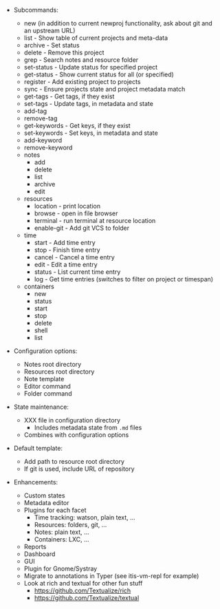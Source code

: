 - Subcommands:
    + new (in addition to current newproj functionality, ask about git and an upstream URL)
    + list - Show table of current projects and meta-data
    + archive - Set status
    + delete - Remove this project
    + grep - Search notes and resource folder
    + set-status - Update status for specified project
    + get-status - Show current status for all (or specified)
    + register - Add existing project to projects
    + sync - Ensure projects state and project metadata match
    + get-tags - Get tags, if they exist
    + set-tags - Update tags, in metadata and state
    + add-tag
    + remove-tag
    + get-keywords - Get keys, if they exist
    + set-keywords - Set keys, in metadata and state
    + add-keyword
    + remove-keyword
    + notes
        - add
        - delete
        - list
        - archive
        - edit
    + resources
        - location - print location
        - browse - open in file browser
        - terminal - run terminal at resource location
        - enable-git - Add git VCS to folder
    + time
        - start - Add time entry
        - stop - Finish time entry
        - cancel - Cancel a time entry
        - edit - Edit a time entry
        - status - List current time entry
        - log - Get time entries (switches to filter on project or timespan)
    + containers
        - new
        - status
        - start
        - stop
        - delete
        - shell
        - list

- Configuration options:
    + Notes root directory
    + Resources root directory
    + Note template
    + Editor command
    + Folder command

- State maintenance:
    + XXX file in configuration directory
        * Includes metadata state from `.md` files
    + Combines with configuration options

- Default template:
    + Add path to resource root directory
    + If git is used, include URL of repository

- Enhancements:
    + Custom states
    + Metadata editor
    + Plugins for each facet
        * Time tracking: watson, plain text, ...
        * Resources: folders, git, ...
        * Notes: plain text, ...
        * Containers: LXC, ...
    + Reports
    + Dashboard
    + GUI
    + Plugin for Gnome/Systray
    + Migrate to annotations in Typer (see itis-vm-repl for example)
    + Look at rich and textual for other fun stuff
        * https://github.com/Textualize/rich
        * https://github.com/Textualize/textual